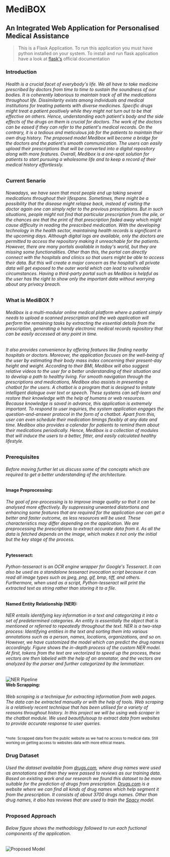# MediBOX
## An  Integrated Web Application for Personalised Medical Assistance
> This is a Flask Application. To run this application you must have python installed on your system.
> To install and run flask application have a look at [flask's](https://github.com/pallets/flask) official documentation
### Introduction
###### Health is a crucial facet of everybody's life. We all have to take medicine prescribed by doctors from time to time to sustain the soundness of our bodies. It is coherently laborious to maintain track of all the medications throughout life. Dissimilarity exists among individuals and medical institutions for treating patients with diverse medicines. Specific drugs might treat a patient positively while they might not turn out to be that effective on others. Hence, understanding each patient's body and the side effects of the drugs on them is crucial for doctors. The work of the doctors can be eased if they can refer to the patient's medical records. On the contrary, it is a tedious and meticulous job for the patients to maintain their own drug history. The proposed model Medibox will become a bridge for the doctors and the patient's smooth communication. The users can easily upload their prescriptions that will be converted into a digital repository along with more features. Overall, Medibox is a one-spot solution for patients to start pursuing a wholesome life and to keep a record of their medical history effortlessly.
### Current Senario 
###### Nowadays, we have seen that most people end up taking several medications throughout their lifespans. Sometimes, there might be a possibility that the disease might relapse back, instead of visiting the doctor again one can simply refer to the previous prescriptions. But in such situations, people might not find that particular prescription from the pile, or the chances are that the print of that prescription faded away which might cause difficulty in reading the prescribed medication. With the developing technology in the health sector, maintaining health records is significant in the upcoming days. Although digital logs are available, only the doctors are permitted to access the repository making it unreachable for the patients. However, there are many portals available in today's world, but they are missing some functionalities. Other than this, the portal can directly connect with the hospitals and clinics so that users might be able to access their data. But this will create a major concern as the hospital's all private data will get exposed to the outer world which can lead to vulnerable circumstances. Having a third-party portal such as Medibox is helpful as the user has the right to show only the important data without worrying about any privacy breach.

### What is MediBOX ?
###### Medibox is a multi-modular online medical platform where a patient simply needs to upload a scanned prescription and the web application will perform the remaining tasks by extracting the essential details from the prescription, generating a handy electronic medical records repository that can be easily accessed at any point in time.

###### It also provides convenience by offering features like finding nearby hospitals or doctors. Moreover, the application focuses on the well-being of the user by estimating their body mass index concerning their present-day height and weight. According to their BMI, Medibox will also suggest relative videos to the user for a better understanding of their situation and to develop a path to healthy living. For smooth navigation through the prescriptions and medications, Medibox also assists in presenting a chatbot for the users. A chatbot is a program that is designed to imitate intelligent dialogue over text or speech. These systems can self-learn and restore their knowledge with the help of humans or web resources. Because knowledge is saved in advance, this application is extremely important. To respond to user inquiries, the system application engages the question-and-answer protocol in the form of a chatbot. Apart from this, user can even schedule their medication timings flexibly at any date and time.  Medibox also provides a calendar for patients to remind them about their medications periodically. Hence, Medibox is a collection of modules that will induce the users to a better, fitter, and easily calculated healthy lifestyle.

### Prerequisites
###### Before moving further let us discuss some of the concepts which are required to get a better understanding of the architecture.
 **Image Preprocessing:**  
###### The goal of pre-processing is to improve image quality so that it can be analysed more effectively. By suppressing unwanted distortions and enhancing some features that are required for the application one can get a better and faster outcome, as less resources will be used. These characteristics may differ depending on the application. We are preprocessing the prescriptions to extract accurate data from it. As all the data is fetched depends on the image, which makes it not only the initial but the key stage of the process. 
**Pytesseract:**
###### Python-tesseract is an OCR engine wrapper for Google's Tesseract. It can also be used as a standalone tesseract invocation script because it can read all image types such as jpeg, png, gif, bmp, tiff, and others. Furthermore, when used as a script, Python-tesseract will print the extracted text as string rather than storing it to a file.
**Named Entity Relationship (NER):**
###### NER entails identifying key information in a text and categorizing it into a set of predetermined categories. An entity is essentially the object that is mentioned or referred to repeatedly throughout the text. NER is a two-step process: Identifying entities in the text and sorting them into various annotations such as a person, names, locations, organizations, and so on. However, we have customized the model which can predict the drug names accordingly. Figure  shows the in-depth process of the custom NER model. At first, tokens from the text are vectorized to speed up the process, these vectors are then labeled with the help of an annotator, and the vectors are analyzed by the parser and further categorized by the lemmatizer.
![ NER Pipeline ](https://d33wubrfki0l68.cloudfront.net/17030069c6d34a9b6fa43370ab683dd9f2f286ab/5b941/pipeline-design-b5ec1ba0f7a242d901ada88fa36b1002.svg) <br>
**Web Scrapping:** 
###### Web scraping is a technique for extracting information from web pages. The data can be extracted manually or with the help of tools. Web scraping is a relatively recent technique that has been utilised for a variety of reasons throughout history. In this project we will be using web scraper in the chatbot module. We used beautifulsoup to extract data from websites to provide accurate response to user queries.
 <sub> *note: Scrapped data from the public website as we had no access to medical data. Still working on getting access to websites data with more ethical means. </sub>
 
 ### Drug Dataset
 ###### Used the dataset available from [drugs.com](https://www.drugs.com/), where drug names were used as annotations and then they were passed to reviews as our training data. Based on existing work and our research we found this dataset to be more suitable for the prediction of drugs from prescription. [Drugs.com](https://www.drugs.com/) is a website where we can find all kinds of drug names which help segment it from the prescription. It consists of about 3700 drugs names. Other than drug names, it also has reviews that are used to train the [Spacy](https://spacy.io/) model.
 
 ### Proposed Approach
 ###### Below figure shows the methodology followed to run each fuctional components of the application.
 ![Proposed Model]()
